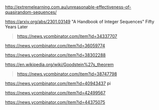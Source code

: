 http://extremelearning.com.au/unreasonable-effectiveness-of-quasirandom-sequences/

https://arxiv.org/abs/2301.03149 "A Handbook of Integer Sequences" Fifty Years Later
> https://news.ycombinator.com/item?id=34337707

https://news.ycombinator.com/item?id=36059774

https://news.ycombinator.com/item?id=38302288

https://en.wikipedia.org/wiki/Goodstein%27s_theorem
> https://news.ycombinator.com/item?id=38747798

https://news.ycombinator.com/item?id=40943437 pi

https://news.ycombinator.com/item?id=42499567

https://news.ycombinator.com/item?id=44375075